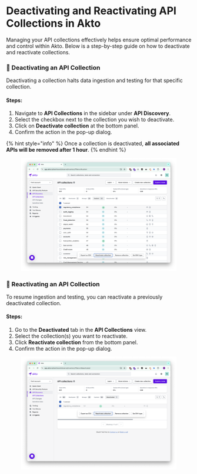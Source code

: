 # Deactivating and Reactivating API Collections in Akto

Managing your API collections effectively helps ensure optimal performance and control within Akto. Below is a step-by-step guide on how to deactivate and reactivate collections.

### 🔻 Deactivating an API Collection

Deactivating a collection halts data ingestion and testing for that specific collection.

#### Steps:

1. Navigate to **API Collections** in the sidebar under **API Discovery**.
2. Select the checkbox next to the collection you wish to deactivate.
3. Click on **Deactivate collection** at the bottom panel.
4. Confirm the action in the pop-up dialog.

{% hint style="info" %}
Once a collection is deactivated, **all associated APIs will be removed after 1 hour**.
{% endhint %}

<figure><img src="../../.gitbook/assets/image (3).png" alt=""><figcaption></figcaption></figure>

### 🔁 Reactivating an API Collection

To resume ingestion and testing, you can reactivate a previously deactivated collection.

#### Steps:

1. Go to the **Deactivated** tab in the **API Collections** view.
2. Select the collection(s) you want to reactivate.
3. Click **Reactivate collection** from the bottom panel.
4. Confirm the action in the pop-up dialog.

<figure><img src="../../.gitbook/assets/image (1) (1) (1).png" alt=""><figcaption></figcaption></figure>
